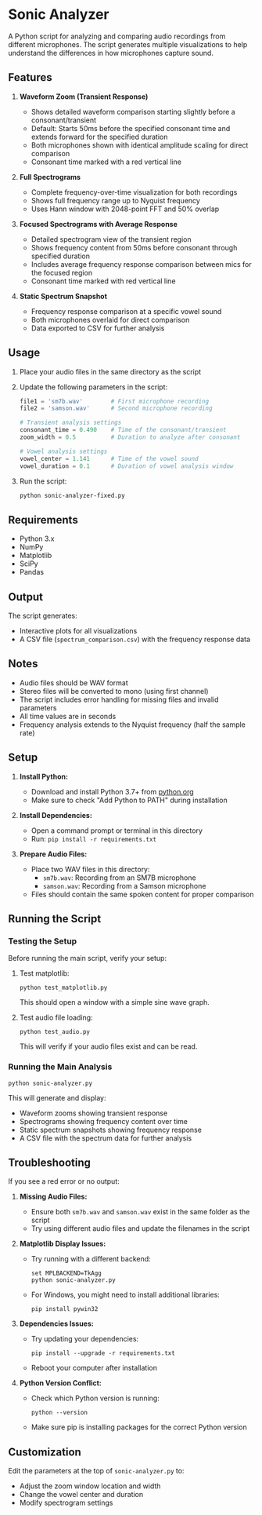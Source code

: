 # Sonic Analyzer

A Python script for analyzing and comparing audio recordings from different microphones. The script generates multiple visualizations to help understand the differences in how microphones capture sound.

## Features

1. **Waveform Zoom (Transient Response)**
   - Shows detailed waveform comparison starting slightly before a consonant/transient
   - Default: Starts 50ms before the specified consonant time and extends forward for the specified duration
   - Both microphones shown with identical amplitude scaling for direct comparison
   - Consonant time marked with a red vertical line

2. **Full Spectrograms**
   - Complete frequency-over-time visualization for both recordings
   - Shows full frequency range up to Nyquist frequency
   - Uses Hann window with 2048-point FFT and 50% overlap

3. **Focused Spectrograms with Average Response**
   - Detailed spectrogram view of the transient region
   - Shows frequency content from 50ms before consonant through specified duration
   - Includes average frequency response comparison between mics for the focused region
   - Consonant time marked with red vertical line

4. **Static Spectrum Snapshot**
   - Frequency response comparison at a specific vowel sound
   - Both microphones overlaid for direct comparison
   - Data exported to CSV for further analysis

## Usage

1. Place your audio files in the same directory as the script
2. Update the following parameters in the script:
   ```python
   file1 = 'sm7b.wav'        # First microphone recording
   file2 = 'samson.wav'      # Second microphone recording
   
   # Transient analysis settings
   consonant_time = 0.490    # Time of the consonant/transient
   zoom_width = 0.5          # Duration to analyze after consonant
   
   # Vowel analysis settings
   vowel_center = 1.141      # Time of the vowel sound
   vowel_duration = 0.1      # Duration of vowel analysis window
   ```

3. Run the script:
   ```bash
   python sonic-analyzer-fixed.py
   ```

## Requirements

- Python 3.x
- NumPy
- Matplotlib
- SciPy
- Pandas

## Output

The script generates:
- Interactive plots for all visualizations
- A CSV file (`spectrum_comparison.csv`) with the frequency response data

## Notes

- Audio files should be WAV format
- Stereo files will be converted to mono (using first channel)
- The script includes error handling for missing files and invalid parameters
- All time values are in seconds
- Frequency analysis extends to the Nyquist frequency (half the sample rate)

## Setup

1. **Install Python:**
   - Download and install Python 3.7+ from [python.org](https://www.python.org/downloads/)
   - Make sure to check "Add Python to PATH" during installation

2. **Install Dependencies:**
   - Open a command prompt or terminal in this directory
   - Run: `pip install -r requirements.txt`

3. **Prepare Audio Files:**
   - Place two WAV files in this directory:
     - `sm7b.wav`: Recording from an SM7B microphone
     - `samson.wav`: Recording from a Samson microphone
   - Files should contain the same spoken content for proper comparison

## Running the Script

### Testing the Setup

Before running the main script, verify your setup:

1. Test matplotlib:
   ```
   python test_matplotlib.py
   ```
   This should open a window with a simple sine wave graph.

2. Test audio file loading:
   ```
   python test_audio.py
   ```
   This will verify if your audio files exist and can be read.

### Running the Main Analysis

```
python sonic-analyzer.py
```

This will generate and display:
- Waveform zooms showing transient response
- Spectrograms showing frequency content over time
- Static spectrum snapshots showing frequency response
- A CSV file with the spectrum data for further analysis

## Troubleshooting

If you see a red error or no output:

1. **Missing Audio Files:**
   - Ensure both `sm7b.wav` and `samson.wav` exist in the same folder as the script
   - Try using different audio files and update the filenames in the script

2. **Matplotlib Display Issues:**
   - Try running with a different backend:
     ```
     set MPLBACKEND=TkAgg
     python sonic-analyzer.py
     ```
   - For Windows, you might need to install additional libraries:
     ```
     pip install pywin32
     ```

3. **Dependencies Issues:**
   - Try updating your dependencies:
     ```
     pip install --upgrade -r requirements.txt
     ```
   - Reboot your computer after installation

4. **Python Version Conflict:**
   - Check which Python version is running:
     ```
     python --version
     ```
   - Make sure pip is installing packages for the correct Python version
   
## Customization

Edit the parameters at the top of `sonic-analyzer.py` to:
- Adjust the zoom window location and width
- Change the vowel center and duration
- Modify spectrogram settings 